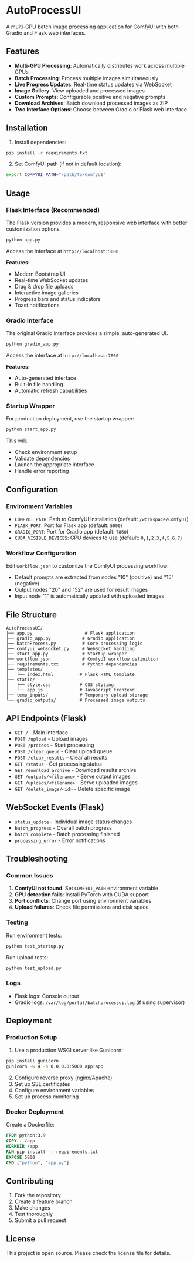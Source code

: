 # AutoProcessUI

A multi-GPU batch image processing application for ComfyUI with both Gradio and Flask web interfaces.

## Features

- **Multi-GPU Processing**: Automatically distributes work across multiple GPUs
- **Batch Processing**: Process multiple images simultaneously 
- **Live Progress Updates**: Real-time status updates via WebSocket
- **Image Gallery**: View uploaded and processed images
- **Custom Prompts**: Configurable positive and negative prompts
- **Download Archives**: Batch download processed images as ZIP
- **Two Interface Options**: Choose between Gradio or Flask web interface

## Installation

1. Install dependencies:
```bash
pip install -r requirements.txt
```

2. Set ComfyUI path (if not in default location):
```bash
export COMFYUI_PATH="/path/to/ComfyUI"
```

## Usage

### Flask Interface (Recommended)

The Flask version provides a modern, responsive web interface with better customization options.

```bash
python app.py
```

Access the interface at `http://localhost:5000`

**Features:**
- Modern Bootstrap UI
- Real-time WebSocket updates
- Drag & drop file uploads
- Interactive image galleries
- Progress bars and status indicators
- Toast notifications

### Gradio Interface

The original Gradio interface provides a simple, auto-generated UI.

```bash
python gradio_app.py
```

Access the interface at `http://localhost:7860`

**Features:**
- Auto-generated interface
- Built-in file handling
- Automatic refresh capabilities

### Startup Wrapper

For production deployment, use the startup wrapper:

```bash
python start_app.py
```

This will:
- Check environment setup
- Validate dependencies
- Launch the appropriate interface
- Handle error reporting

## Configuration

### Environment Variables

- `COMFYUI_PATH`: Path to ComfyUI installation (default: `/workspace/ComfyUI`)
- `FLASK_PORT`: Port for Flask app (default: `5000`)
- `GRADIO_PORT`: Port for Gradio app (default: `7860`)
- `CUDA_VISIBLE_DEVICES`: GPU devices to use (default: `0,1,2,3,4,5,6,7`)

### Workflow Configuration

Edit `workflow.json` to customize the ComfyUI processing workflow:
- Default prompts are extracted from nodes "10" (positive) and "15" (negative)
- Output nodes "20" and "52" are used for result images
- Input node "1" is automatically updated with uploaded images

## File Structure

```
AutoProcessUI/
├── app.py                    # Flask application
├── gradio_app.py            # Gradio application  
├── batchProcess.py          # Core processing logic
├── comfyui_websocket.py     # WebSocket handling
├── start_app.py             # Startup wrapper
├── workflow.json            # ComfyUI workflow definition
├── requirements.txt         # Python dependencies
├── templates/
│   └── index.html          # Flask HTML template
├── static/
│   ├── style.css           # CSS styling
│   └── app.js              # JavaScript frontend
├── temp_inputs/            # Temporary upload storage
└── gradio_outputs/         # Processed image outputs
```

## API Endpoints (Flask)

- `GET /` - Main interface
- `POST /upload` - Upload images
- `POST /process` - Start processing
- `POST /clear_queue` - Clear upload queue
- `POST /clear_results` - Clear all results
- `GET /status` - Get processing status
- `GET /download_archive` - Download results archive
- `GET /outputs/<filename>` - Serve output images
- `GET /uploads/<filename>` - Serve uploaded images
- `GET /delete_image/<id>` - Delete specific image

## WebSocket Events (Flask)

- `status_update` - Individual image status changes
- `batch_progress` - Overall batch progress
- `batch_complete` - Batch processing finished
- `processing_error` - Error notifications

## Troubleshooting

### Common Issues

1. **ComfyUI not found**: Set `COMFYUI_PATH` environment variable
2. **GPU detection fails**: Install PyTorch with CUDA support
3. **Port conflicts**: Change port using environment variables
4. **Upload failures**: Check file permissions and disk space

### Testing

Run environment tests:
```bash
python test_startup.py
```

Run upload tests:
```bash
python test_upload.py
```

### Logs

- Flask logs: Console output
- Gradio logs: `/var/log/portal/batchprocessui.log` (if using supervisor)

## Deployment

### Production Setup

1. Use a production WSGI server like Gunicorn:
```bash
pip install gunicorn
gunicorn -w 4 -b 0.0.0.0:5000 app:app
```

2. Configure reverse proxy (nginx/Apache)
3. Set up SSL certificates
4. Configure environment variables
5. Set up process monitoring

### Docker Deployment

Create a Dockerfile:
```dockerfile
FROM python:3.9
COPY . /app
WORKDIR /app
RUN pip install -r requirements.txt
EXPOSE 5000
CMD ["python", "app.py"]
```

## Contributing

1. Fork the repository
2. Create a feature branch
3. Make changes
4. Test thoroughly
5. Submit a pull request

## License

This project is open source. Please check the license file for details.

